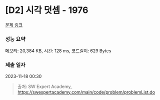 # [D2] 시각 덧셈 - 1976 

[문제 링크](https://swexpertacademy.com/main/code/problem/problemDetail.do?contestProbId=AV5PttaaAZIDFAUq) 

### 성능 요약

메모리: 20,384 KB, 시간: 128 ms, 코드길이: 629 Bytes

### 제출 일자

2023-11-18 00:30



> 출처: SW Expert Academy, https://swexpertacademy.com/main/code/problem/problemList.do
